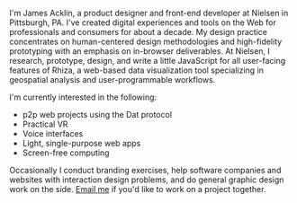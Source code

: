 I'm James Acklin, a product designer and front-end developer at Nielsen in Pittsburgh, PA. I've created digital experiences and tools on the Web for professionals and consumers for about a decade. My design practice concentrates on human-centered design methodologies and high-fidelity prototyping with an emphasis on in-browser deliverables. At Nielsen, I research, prototype, design, and write a little JavaScript for all user-facing features of Rhiza, a web-based data visualization tool specializing in geospatial analysis and user-programmable workflows.

I'm currently interested in the following:

* p2p web projects using the Dat protocol
* Practical VR
* Voice interfaces
* Light, single-purpose web apps
* Screen-free computing

Occasionally I conduct branding exercises, help software companies and websites with interaction design problems, and do general graphic design work on the side. [Email me](mailto:jamesacklin@gmail.com) if you'd like to work on a project&nbsp;together.
